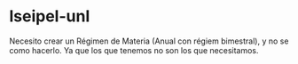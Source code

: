 # lseipel-unl
Necesito crear un Régimen de Materia (Anual con régiem bimestral), y no se como hacerlo. Ya que los que tenemos no son los que necesitamos.  
